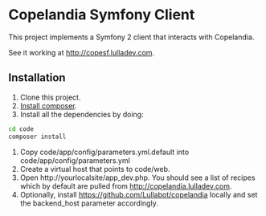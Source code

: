 # Copelandia Symfony Client

This project implements a Symfony 2 client that interacts with Copelandia.

See it working at http://copesf.lulladev.com.

## Installation

1. Clone this project.
1. [Install composer](http://getcomposer.org/doc/00-intro.md#globally).
1. Install all the dependencies by doing:

``` bash
cd code
composer install
```

1. Copy code/app/config/parameters.yml.default into code/app/config/parameters.yml
1. Create a virtual host that points to code/web.
1. Open http://yourlocalsite/app_dev.php. You should see a list of recipes which
   by default are pulled from http://copelandia.lulladev.com.
1. Optionally, install https://github.com/Lullabot/copelandia locally and set
   the backend_host parameter accordingly.

